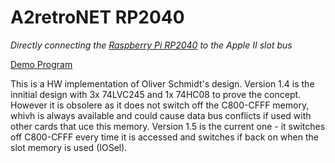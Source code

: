 # A2retroNET RP2040

_Directly connecting the [Raspberry Pi RP2040](https://www.raspberrypi.com/products/rp2040/) to the Apple II slot bus_

[Demo Program](demo/README.md)

This is a HW implementation of Oliver Schmidt's design.
Version 1.4 is the innitial design with 3x 74LVC245 and 1x 74HC08 to prove the concept. However it is obsolere as it does not switch off the C800-CFFF memory, whivh is always available and could cause data bus conflicts if used with other cards that uce this memory.
Version 1.5 is the current one - it switches off C800-CFFF every time it is accessed and switches if back on when the slot memory is used (IOSel).
